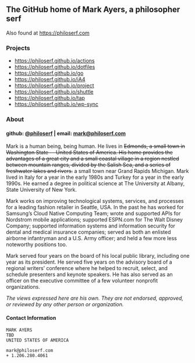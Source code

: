 ## The GitHub home of Mark Ayers, a philosopher serf

Also found at <https://philoserf.com>

### Projects

- <https://philoserf.github.io/actions>
- <https://philoserf.github.io/dotfiles>
- <https://philoserf.github.io/go>
- <https://philoserf.github.io/iA4>
- <https://philoserf.github.io/project>
- <https://philoserf.github.io/shuttle>
- <https://philoserf.github.io/tap>
- <https://philoserf.github.io/wp-sync>

### About

#### github: [@philoserf][1] | email: <mark@philoserf.com>

Mark is a human being, being human. He lives in <s>Edmonds, a small town in Washington State -- United States of America. His home provides the advantages of a great city and a small coastal village in a region nestled between mountain ranges, divided by the Salish Sea, and a series of freshwater lakes and rivers.</s> a small town near Grand Rapids Michigan. Mark lived in Italy for a year in the early 1980s and Turkey for a year in the early 1990s. He earned a degree in political science at The University at Albany, State University of New York.

Mark works on improving technological systems, services, and processes for a leading fashion retailer in Seattle, USA. In the past he has worked for Samsung’s Cloud Native Computing Team; wrote and supported APIs for Nordstrom mobile applications; supported ESPN.com for The Walt Disney Company; supported information systems and information security for dental and medical insurance companies; served as both an enlisted airborne infantryman and a U.S. Army officer; and held a few more less noteworthy positions too.

Mark served four years on the board of his local public library, including one year as its president. He served five years on the advisory board of a regional writers’ conference where he helped to recruit, select, and schedule presenters and keynote speakers. He has also served as an officer on the executive committee of a few volunteer nonprofit organizations.

_The views expressed here are his own. They are not endorsed, approved, or reviewed by any other person or organization._

#### Contact Information

```plain
MARK AYERS
TBD
UNITED STATES OF AMERICA

mark@philoserf.com
+ 1.206.280.4061
```

[1]: https://github.com/philoserf

